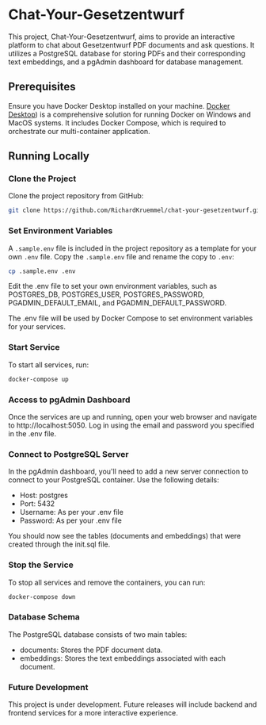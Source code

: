 # Chat-Your-Gesetzentwurf

This project, Chat-Your-Gesetzentwurf, aims to provide an interactive platform to chat about Gesetzentwurf PDF documents and ask questions. It utilizes a PostgreSQL database for storing PDFs and their corresponding text embeddings, and a pgAdmin dashboard for database management.

## Prerequisites

Ensure you have Docker Desktop installed on your machine. [Docker Desktop](https://www.docker.com/products/docker-desktop)) is a comprehensive solution for running Docker on Windows and MacOS systems. It includes Docker Compose, which is required to orchestrate our multi-container application.

## Running Locally

### Clone the Project

Clone the project repository from GitHub:

```bash
git clone https://github.com/RichardKruemmel/chat-your-gesetzentwurf.git
```

### Set Environment Variables

A `.sample.env` file is included in the project repository as a template for your own `.env` file. Copy the `.sample.env` file and rename the copy to `.env`:

```bash
cp .sample.env .env
```

Edit the .env file to set your own environment variables, such as POSTGRES_DB, POSTGRES_USER, POSTGRES_PASSWORD, PGADMIN_DEFAULT_EMAIL, and PGADMIN_DEFAULT_PASSWORD.

The .env file will be used by Docker Compose to set environment variables for your services.

### Start Service

To start all services, run:

```bash
docker-compose up
```

### Access to pgAdmin Dashboard

Once the services are up and running, open your web browser and navigate to http://localhost:5050. Log in using the email and password you specified in the .env file.

### Connect to PostgreSQL Server

In the pgAdmin dashboard, you'll need to add a new server connection to connect to your PostgreSQL container. Use the following details:

- Host: postgres
- Port: 5432
- Username: As per your .env file
- Password: As per your .env file

You should now see the tables (documents and embeddings) that were created through the init.sql file.

### Stop the Service

To stop all services and remove the containers, you can run:

```bash
docker-compose down
```

### Database Schema

The PostgreSQL database consists of two main tables:

- documents: Stores the PDF document data.
- embeddings: Stores the text embeddings associated with each document.

### Future Development

This project is under development. Future releases will include backend and frontend services for a more interactive experience.
